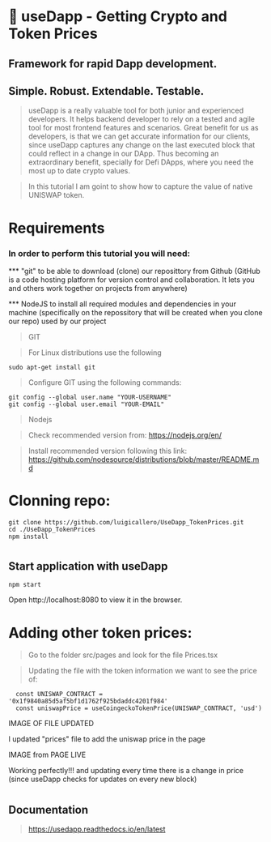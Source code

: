 # 🤝 useDapp - Getting Crypto and Token Prices
## Framework for rapid Dapp development.
## Simple. Robust. Extendable. Testable.
> useDapp is a really valuable tool for both junior and experienced developers. It helps backend developer to rely on a tested and agile tool for most frontend features and scenarios. Great benefit for us as developers, is that we can get accurate information for our clients, since useDapp captures any change on the last executed block that could reflect in a change in our DApp. Thus becoming an extraordinary benefit, specially for Defi DApps, where you need the most up to date crypto values.

> In this tutorial I am goint to show how to capture the value of native UNISWAP token. 

#
# Requirements
### In order to perform this tutorial you will need:
  *** "git" to be able to download (clone) our reposittory from Github (GitHub is a code hosting platform for version control and collaboration. It lets you and others work together on projects from anywhere)
  
  *** NodeJS to install all required modules and dependencies in your machine (specifically on the repossitory that will be created when you clone our repo) used by our project

> GIT
 
> For Linux distributions use the following
```
sudo apt-get install git
```
> Configure GIT using the following commands:
```
git config --global user.name "YOUR-USERNAME"
git config --global user.email "YOUR-EMAIL"
```

> Nodejs
 
>   Check recommended version from: https://nodejs.org/en/ 

>   Install recommended version following this link: https://github.com/nodesource/distributions/blob/master/README.md

#
# Clonning repo: 
```
git clone https://github.com/luigicallero/UseDapp_TokenPrices.git
cd ./UseDapp_TokenPrices
npm install
```
#
## Start application with useDapp
```
npm start
```
Open http://localhost:8080 to view it in the browser.
#
# Adding other token prices:
> Go to the folder src/pages and look for the file Prices.tsx

> Updating the file with the token information we want to see the price of:
```
  const UNISWAP_CONTRACT = '0x1f9840a85d5af5bf1d1762f925bdaddc4201f984'
  const uniswapPrice = useCoingeckoTokenPrice(UNISWAP_CONTRACT, 'usd') 
```
IMAGE OF FILE UPDATED

I updated "prices" file to add the uniswap price in the page

IMAGE from PAGE LIVE

Working perfectly!!! and updating every time there is a change in price (since useDapp checks for updates on every new block)

#
## Documentation
> https://usedapp.readthedocs.io/en/latest
